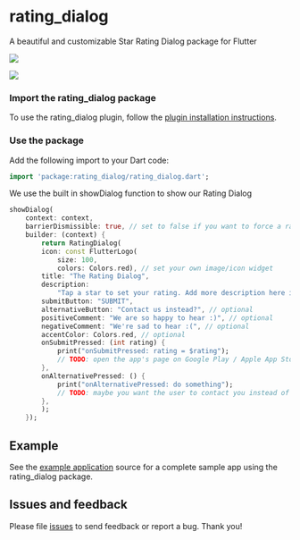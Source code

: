 # rating_dialog

A beautiful and customizable Star Rating Dialog package for Flutter

![](https://github.com/nemoryoliver/rating_dialog/blob/master/images/1.gif)

![](https://github.com/nemoryoliver/rating_dialog/blob/master/images/2.gif)

### Import the rating_dialog package
To use the rating_dialog plugin, follow the [plugin installation instructions](https://pub.dartlang.org/packages/rating_dialog#pub-pkg-tab-installing).

### Use the package

Add the following import to your Dart code:
```dart
import 'package:rating_dialog/rating_dialog.dart';
```

We use the built in showDialog function to show our Rating Dialog
``` dart
showDialog(
    context: context,
    barrierDismissible: true, // set to false if you want to force a rating
    builder: (context) {
        return RatingDialog(
        icon: const FlutterLogo(
            size: 100,
            colors: Colors.red), // set your own image/icon widget
        title: "The Rating Dialog",
        description:
            "Tap a star to set your rating. Add more description here if you want.",
        submitButton: "SUBMIT",
        alternativeButton: "Contact us instead?", // optional
        positiveComment: "We are so happy to hear :)", // optional
        negativeComment: "We're sad to hear :(", // optional
        accentColor: Colors.red, // optional
        onSubmitPressed: (int rating) {
            print("onSubmitPressed: rating = $rating");
            // TODO: open the app's page on Google Play / Apple App Store
        },
        onAlternativePressed: () {
            print("onAlternativePressed: do something");
            // TODO: maybe you want the user to contact you instead of rating a bad review
        },
        );
    });
```

## Example

See the [example application](https://github.com/nemoryoliver/rating_dialog/example) source
for a complete sample app using the rating_dialog package.

## Issues and feedback

Please file [issues](https://github.com/nemoryoliver/rating_dialog/issues/new)
to send feedback or report a bug. Thank you!